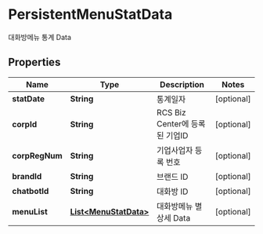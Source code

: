 

# PersistentMenuStatData

대화방메뉴 통계 Data

## Properties

| Name | Type | Description | Notes |
|------------ | ------------- | ------------- | -------------|
|**statDate** | **String** | 통계일자 |  [optional] |
|**corpId** | **String** | RCS Biz Center에 등록된 기업ID |  [optional] |
|**corpRegNum** | **String** | 기업사업자 등록 번호 |  [optional] |
|**brandId** | **String** | 브랜드 ID |  [optional] |
|**chatbotId** | **String** | 대화방 ID |  [optional] |
|**menuList** | [**List&lt;MenuStatData&gt;**](MenuStatData.md) | 대화방메뉴 별 상세 Data |  [optional] |



